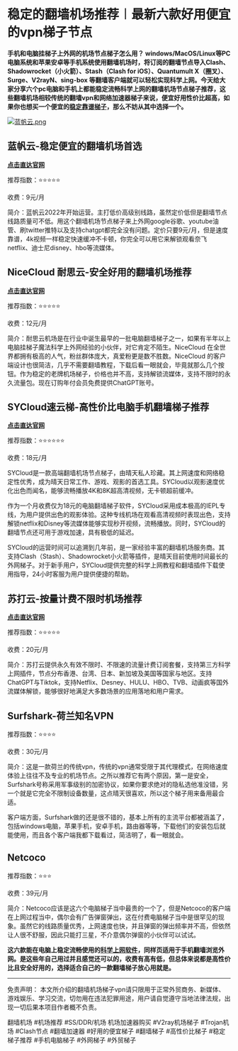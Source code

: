 # 稳定的翻墙机场推荐︱最新六款好用便宜的vpn梯子节点

**手机和电脑挂梯子上外网的机场节点梯子怎么用？ windows/MacOS/Linux等PC电脑系统和苹果安卓等手机系统使用翻墙机场时，将订阅的翻墙节点导入Clash、Shadowrocket（小火箭）、Stash（Clash for iOS）、Quantumult X（圈叉）、Surge、V2rayN、sing-box 等翻墙客户端就可以轻松实现科学上网。今天给大家分享六个pc电脑和手机上都能稳定流畅科学上网的翻墙机场节点梯子推荐，这些翻墙机场相较传统的翻墙vpn和网络加速器梯子来说，便宜好用性价比超高，如果你也想买一个便宜的[稳定靠谱梯子](https://studygolang.com/articles/36474)，那么不妨从其中选择一个。**

[![蓝帆云.png](https://s2.loli.net/2024/03/07/gIXUQjeL7t5ub6y.png)](https://go.51tz.cc/lanfan)

## 蓝帆云-稳定便宜的翻墙机场首选

[**点击直达官网**](https://go.51tz.cc/lanfan)

推荐指数：⭐⭐⭐⭐⭐

收费：9元/月

简介：蓝帆云2022年开始运营。主打低价高级别线路，虽然定价低但是翻墙节点线路质量可不低。用这个翻墙机场节点梯子来上外网google谷歌、youtube油管、刷twitter推特以及支持chatgpt都完全没有问题。定价只要9元/月，但是速度靠谱，4k视频一样稳定快速缓冲不卡顿，你完全可以用它来解锁观看奈飞netflix、迪士尼disney、hbo等流媒体。

## NiceCloud 耐思云-安全好用的翻墙机场推荐

[**点击直达官网**](https://go.51tz.cc/nicecloud)

推荐指数：⭐⭐⭐⭐⭐

收费：12元/月

简介：耐思云机场是在行业中诞生最早的一批电脑翻墙梯子之一，如果有半年以上电脑挂梯子魔法科学上外网经验的小伙伴，对它肯定不陌生。NiceCloud 在全世界都拥有极高的人气，粉丝群体庞大，真爱粉更是数不胜数。NiceCloud 的客户端设计也很简洁，几乎不需要翻墙教程，下载后看一眼就会，毕竟就那么几个按钮。作为稳定的老牌机场梯子，价格也并不高，支持解锁流媒体，支持不限时的永久流量包。现在订购年付会员免费提供ChatGPT账号。

## SYCloud速云梯-高性价比电脑手机翻墙梯子推荐

[**点击直达官网**](https://go.51tz.cc/sycloud)

推荐指数：⭐⭐⭐⭐⭐⭐

收费：18元/月

SYCloud是一款高端翻墙机场节点梯子，由晴天私人珍藏。其上网速度和网络稳定性优秀，成为晴天日常工作、游戏、观影的首选工具。SYCloud以观影速度优化出色而闻名，能够流畅播放4K和8K超高清视频，无卡顿超前缓冲。

作为一个月收费仅为18元的电脑翻墙梯子软件，SYCloud采用成本极高的IEPL专线，为用户提供出色的观影体验。这种专线机场在观看高清视频时表现出色，支持解锁netflix和Disney等流媒体能够实现秒开视频，流畅播放。同时，SYCloud的翻墙节点还可用于游戏加速，具有极低的延迟。

SYCloud的运营时间可以追溯到几年前，是一家经验丰富的翻墙机场服务商。其支持Clash（Stash）、Shadowrocket小火箭等插件，是晴天目前使用时间最长的外网梯子。对于新手用户，SYCloud提供完整的科学上网教程和翻墙插件下载使用指导，24小时客服为用户提供便捷的帮助。

## 苏打云-按量计费不限时机场推荐

[**点击直达官网**](https://go.51tz.cc/sodacloud)

推荐指数：⭐⭐⭐⭐⭐

收费：20元/月

简介：苏打云提供永久有效不限时、不限速的流量计费订阅套餐，支持第三方科学上网插件，节点分布香港、台湾、日本、新加坡及美国等国家与地区。支持ChatGPT与Tiktok，支持Netflix、Desney、HULU、HBO、TVB、动画疯等国外流媒体解锁，能够很好地满足大多数场景的应用落地和用户需求。

## Surfshark-荷兰知名VPN

推荐指数：⭐⭐⭐⭐

收费：30元/月

简介：这是一款荷兰的传统vpn，传统的vpn通常受限于其代理模式，在网络速度体验上往往不及专业的机场节点。之所以推荐它有两个原因，第一是安全，Surfshark号称采用军事级别的加密协议，如果你要求绝对的隐私选他准没错，另一个就是它完全不限制设备数量，这点晴天很喜欢，所以这个梯子用来备用最合适。

客户端方面，Surfshark做的还是很不错的，基本上所有的主流平台都被涵盖了，包括windows电脑，苹果手机，安卓手机，路由器等等，下载他们的安装包后就能使用，而且各个客户端我都下载看过，简洁明了，看一眼就会。


## Netcoco

推荐指数：⭐⭐⭐

收费：39元/月

简介：Netcoco应该是这六个电脑梯子当中最贵的一个了，但是Netcoco的客户端在上网过程当中，偶尔会有广告弹窗弹出，这在付费电脑梯子当中是很罕见的现象。虽然它的线路质量优秀，上网速度也快，并且弹窗的弹出频率并不高，但依然让人很不舒服，因此只能打三星，不介意偶尔弹窗的小伙伴可以试试。

**这六款能在电脑上稳定流畅使用的[科学上网软件](https://reactchina.sxlcdn.com/t/topic/40279)，同样页适用于手机翻墙浏览外网。是这些年自己用过并且感觉还可以的，收费有高有低，但总体来说都是高性价比且安全好用的，选择适合自己的一款翻墙梯子放心用就是。**

---

免责声明： 本文所介绍的翻墙机场梯子vpn请只限用于正常外贸商务、新媒体、游戏娱乐、学习交流，切勿用在违法犯罪用途，用户请自觉遵守当地法律法规，出现一切后果本项目作者概不负责。

翻墙机场 #机场推荐 #SS/DDR/机场 机场加速器购买 #V2ray机场梯子 #Trojan机场 #Clash节点 #翻墙加速器 #好用的便宜梯子 #翻墙梯子 #高性价比梯子 #稳定梯子推荐 #手机电脑梯子 #外网梯子 #外贸梯子
